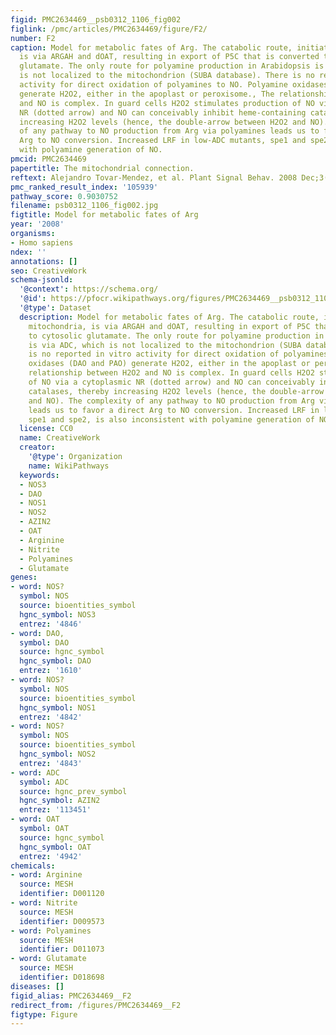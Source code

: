```yaml
---
figid: PMC2634469__psb0312_1106_fig002
figlink: /pmc/articles/PMC2634469/figure/F2/
number: F2
caption: Model for metabolic fates of Arg. The catabolic route, initiated in mitochondria,
  is via ARGAH and dOAT, resulting in export of P5C that is converted to cytosolic
  glutamate. The only route for polyamine production in Arabidopsis is via ADC, which
  is not localized to the mitochondrion (SUBA database). There is no reported in vitro
  activity for direct oxidation of polyamines to NO. Polyamine oxidases (DAO and PAO)
  generate H2O2, either in the apoplast or peroxisome., The relationship between H2O2
  and NO is complex. In guard cells H2O2 stimulates production of NO via a cytoplasmic
  NR (dotted arrow) and NO can conceivably inhibit heme-containing catalases, thereby
  increasing H2O2 levels (hence, the double-arrow between H2O2 and NO). The complexity
  of any pathway to NO production from Arg via polyamines leads us to favor a direct
  Arg to NO conversion. Increased LRF in low-ADC mutants, spe1 and spe2, is also inconsistent
  with polyamine generation of NO.
pmcid: PMC2634469
papertitle: The mitochondrial connection.
reftext: Alejandro Tovar-Mendez, et al. Plant Signal Behav. 2008 Dec;3(12):1106-1108.
pmc_ranked_result_index: '105939'
pathway_score: 0.9030752
filename: psb0312_1106_fig002.jpg
figtitle: Model for metabolic fates of Arg
year: '2008'
organisms:
- Homo sapiens
ndex: ''
annotations: []
seo: CreativeWork
schema-jsonld:
  '@context': https://schema.org/
  '@id': https://pfocr.wikipathways.org/figures/PMC2634469__psb0312_1106_fig002.html
  '@type': Dataset
  description: Model for metabolic fates of Arg. The catabolic route, initiated in
    mitochondria, is via ARGAH and dOAT, resulting in export of P5C that is converted
    to cytosolic glutamate. The only route for polyamine production in Arabidopsis
    is via ADC, which is not localized to the mitochondrion (SUBA database). There
    is no reported in vitro activity for direct oxidation of polyamines to NO. Polyamine
    oxidases (DAO and PAO) generate H2O2, either in the apoplast or peroxisome., The
    relationship between H2O2 and NO is complex. In guard cells H2O2 stimulates production
    of NO via a cytoplasmic NR (dotted arrow) and NO can conceivably inhibit heme-containing
    catalases, thereby increasing H2O2 levels (hence, the double-arrow between H2O2
    and NO). The complexity of any pathway to NO production from Arg via polyamines
    leads us to favor a direct Arg to NO conversion. Increased LRF in low-ADC mutants,
    spe1 and spe2, is also inconsistent with polyamine generation of NO.
  license: CC0
  name: CreativeWork
  creator:
    '@type': Organization
    name: WikiPathways
  keywords:
  - NOS3
  - DAO
  - NOS1
  - NOS2
  - AZIN2
  - OAT
  - Arginine
  - Nitrite
  - Polyamines
  - Glutamate
genes:
- word: NOS?
  symbol: NOS
  source: bioentities_symbol
  hgnc_symbol: NOS3
  entrez: '4846'
- word: DAO,
  symbol: DAO
  source: hgnc_symbol
  hgnc_symbol: DAO
  entrez: '1610'
- word: NOS?
  symbol: NOS
  source: bioentities_symbol
  hgnc_symbol: NOS1
  entrez: '4842'
- word: NOS?
  symbol: NOS
  source: bioentities_symbol
  hgnc_symbol: NOS2
  entrez: '4843'
- word: ADC
  symbol: ADC
  source: hgnc_prev_symbol
  hgnc_symbol: AZIN2
  entrez: '113451'
- word: OAT
  symbol: OAT
  source: hgnc_symbol
  hgnc_symbol: OAT
  entrez: '4942'
chemicals:
- word: Arginine
  source: MESH
  identifier: D001120
- word: Nitrite
  source: MESH
  identifier: D009573
- word: Polyamines
  source: MESH
  identifier: D011073
- word: Glutamate
  source: MESH
  identifier: D018698
diseases: []
figid_alias: PMC2634469__F2
redirect_from: /figures/PMC2634469__F2
figtype: Figure
---
```

